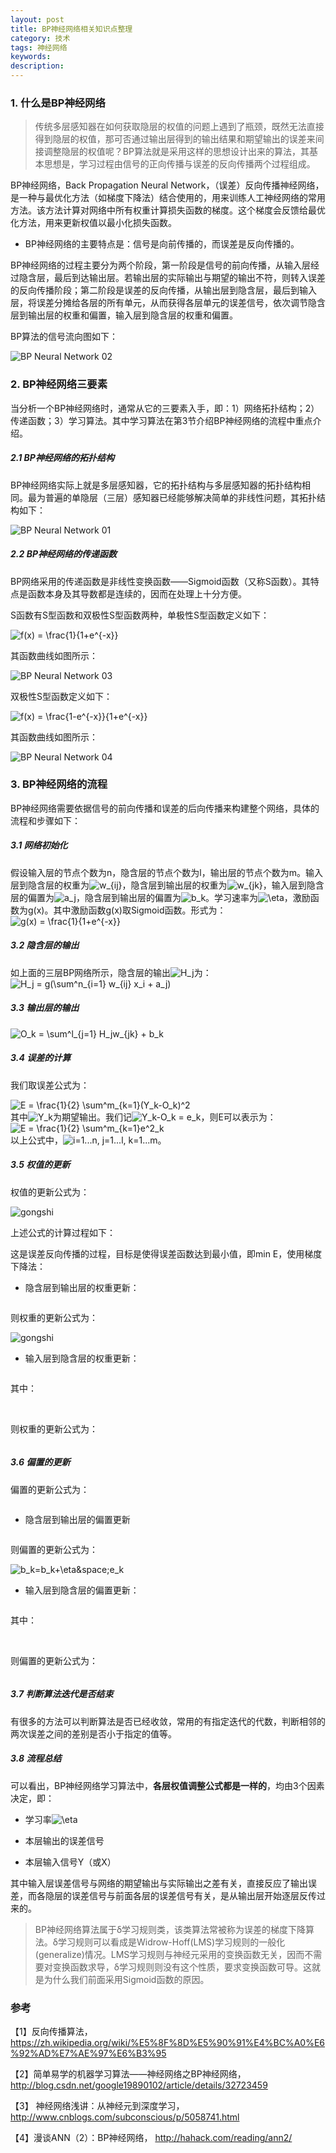 ```yaml
---
layout: post
title: BP神经网络相关知识点整理
category: 技术
tags: 神经网络
keywords:
description:
---
```


### 1. 什么是BP神经网络

>传统多层感知器在如何获取隐层的权值的问题上遇到了瓶颈，既然无法直接得到隐层的权值，那可否通过输出层得到的输出结果和期望输出的误差来间接调整隐层的权值呢？BP算法就是采用这样的思想设计出来的算法，其基本思想是，学习过程由信号的正向传播与误差的反向传播两个过程组成。

BP神经网络，Back Propagation Neural Network，（误差）反向传播神经网络，是一种与最优化方法（如梯度下降法）结合使用的，用来训练人工神经网络的常用方法。该方法计算对网络中所有权重计算损失函数的梯度。这个梯度会反馈给最优化方法，用来更新权值以最小化损失函数。

* BP神经网络的主要特点是：信号是向前传播的，而误差是反向传播的。

BP神经网络的过程主要分为两个阶段，第一阶段是信号的前向传播，从输入层经过隐含层，最后到达输出层。若输出层的实际输出与期望的输出不符，则转入误差的反向传播阶段；第二阶段是误差的反向传播，从输出层到隐含层，最后到输入层，将误差分摊给各层的所有单元，从而获得各层单元的误差信号，依次调节隐含层到输出层的权重和偏置，输入层到隐含层的权重和偏置。

BP算法的信号流向图如下：

![BP Neural Network 02]({{site.CDN_PATH}}/public/image/20170320-Back-Propagation-Neural-Network02.png)

### 2. BP神经网络三要素

当分析一个BP神经网络时，通常从它的三要素入手，即：1）网络拓扑结构；2）传递函数；3）学习算法。其中学习算法在第3节介绍BP神经网络的流程中重点介绍。

##### 2.1 BP神经网络的拓扑结构

BP神经网络实际上就是多层感知器，它的拓扑结构与多层感知器的拓扑结构相同。最为普遍的单隐层（三层）感知器已经能够解决简单的非线性问题，其拓扑结构如下：

![BP Neural Network 01]({{site.CDN_PATH}}/public/image/20170320-Back-Propagation-Neural-Network01.png)

##### 2.2 BP神经网络的传递函数

BP网络采用的传递函数是非线性变换函数——Sigmoid函数（又称S函数）。其特点是函数本身及其导数都是连续的，因而在处理上十分方便。

S函数有S型函数和双极性S型函数两种，单极性S型函数定义如下：

<img src="http://latex.codecogs.com/gif.latex?f(x) = \frac{1}{1+e^{-x}}" title="f(x) = \frac{1}{1+e^{-x}}" />

其函数曲线如图所示：

![BP Neural Network 03]({{site.CDN_PATH}}/public/image/20170320-Back-Propagation-Neural-Network03.png)

双极性S型函数定义如下：

<img src="http://latex.codecogs.com/gif.latex?f(x) = \frac{1-e^{-x}}{1+e^{-x}}" title="f(x) = \frac{1-e^{-x}}{1+e^{-x}}" />

其函数曲线如图所示：

![BP Neural Network 04]({{site.CDN_PATH}}/public/image/20170320-Back-Propagation-Neural-Network04.png)

### 3. BP神经网络的流程

BP神经网络需要依据信号的前向传播和误差的后向传播来构建整个网络，具体的流程和步骤如下：

##### 3.1 网络初始化

<div>假设输入层的节点个数为n，隐含层的节点个数为l，输出层的节点个数为m。输入层到隐含层的权重为<img src="http://latex.codecogs.com/gif.latex?w_{ij}" title="w_{ij}" />，隐含层到输出层的权重为<img src="http://latex.codecogs.com/gif.latex?w_{jk}" title="w_{jk}" />，输入层到隐含层的偏置为<img src="http://latex.codecogs.com/gif.latex?a_j" title="a_j" />，隐含层到输出层的偏置为<img src="http://latex.codecogs.com/gif.latex?b_k" title="b_k" />。学习速率为<img src="http://latex.codecogs.com/gif.latex?\eta" title="\eta" />，激励函数为g(x)。其中激励函数g(x)取Sigmoid函数。形式为：

<img src="http://latex.codecogs.com/gif.latex?g(x) = \frac{1}{1+e^{-x}}" title="g(x) = \frac{1}{1+e^{-x}}" />


##### 3.2 隐含层的输出


<div>如上面的三层BP网络所示，隐含层的输出<img src="http://latex.codecogs.com/gif.latex?H_j" title="H_j" />为：

<img src="http://latex.codecogs.com/gif.latex?H_j = g(\sum^n_{i=1} w_{ij} x_i + a_j)" title="H_j = g(\sum^n_{i=1} w_{ij} x_i + a_j)" />


##### 3.3 输出层的输出


<img src="http://latex.codecogs.com/gif.latex?O_k = \sum^l_{j=1} H_jw_{jk} + b_k" title="O_k = \sum^l_{j=1} H_jw_{jk} + b_k" />


##### 3.4 误差的计算


我们取误差公式为：

<img src="http://latex.codecogs.com/gif.latex?E = \frac{1}{2} \sum^m_{k=1}(Y_k-O_k)^2" title="E = \frac{1}{2} \sum^m_{k=1}(Y_k-O_k)^2" />

<div>其中<img src="http://latex.codecogs.com/gif.latex?Y_k" title="Y_k" />为期望输出。我们记<img src="http://latex.codecogs.com/gif.latex?Y_k-O_k = e_k" title="Y_k-O_k = e_k" />，则E可以表示为：</div>

<img src="http://latex.codecogs.com/gif.latex?E = \frac{1}{2} \sum^m_{k=1}e^2_k" title="E = \frac{1}{2} \sum^m_{k=1}e^2_k" />

<div>以上公式中，<img src="http://latex.codecogs.com/gif.latex?i=1...n, j=1...l, k=1...m" title="i=1...n, j=1...l, k=1...m" />。</div>


##### 3.5 权值的更新


权值的更新公式为：

<img src="http://latex.codecogs.com/gif.latex?\left\{\begin{matrix}&space;\omega&space;_{ij}=\omega&space;_{ij}+\eta&space;H_j\left&space;(&space;1-H_j&space;\right&space;)x_i\sum_{k=1}^{m}\omega&space;_{jk}e_k\\&space;\omega&space;_{jk}=\omega&space;_{jk}+\eta&space;H_je_k&space;\end{matrix}\right." title="gongshi" />

上述公式的计算过程如下：

这是误差反向传播的过程，目标是使得误差函数达到最小值，即min E，使用梯度下降法：

* 隐含层到输出层的权重更新：

<img src="http://latex.codecogs.com/gif.latex?\frac{\partial&space;E}{\partial&space;w_{jk}}=\sum_{k=1}^{m}\left&space;(&space;Y_k-O_k&space;\right&space;)\left&space;(&space;-\frac{\partial&space;O_k}{\partial&space;w_{jk}}&space;\right&space;)=\left&space;(&space;Y_k-O_k&space;\right&space;)\left&space;(&space;-H_j&space;\right&space;)=-e_kH_j" title="">

则权重的更新公式为：

<img src="http://latex.codecogs.com/gif.latex?w_{jk}=w_{jk}+\eta&space;H_je_k" title="gongshi">

* 输入层到隐含层的权重更新：

<img src="http://latex.codecogs.com/gif.latex?\frac{\partial&space;E}{\partial&space;w_{ij}}=\frac{\partial&space;E}{\partial&space;H_j}\cdot&space;\frac{\partial&space;H_j}{\partial&space;\omega&space;_{ij}}" title="">

其中：

<img src="http://latex.codecogs.com/gif.latex?\begin{matrix}&space;\frac{\partial&space;E}{\partial&space;H_j}=\left&space;(&space;Y_1-O_1&space;\right&space;)\left&space;(&space;-\frac{\partial&space;O_1}{\partial&space;H_j}&space;\right&space;)+\cdots&space;+\left&space;(&space;Y_m-O_m&space;\right&space;)\left&space;(&space;-\frac{\partial&space;O_m}{\partial&space;H_j}&space;\right&space;)\\&space;=-\left&space;(&space;Y_1-O_1&space;\right&space;)\omega&space;_{j1}-\cdots-\left&space;(&space;Y_m-O_m&space;\right&space;)\omega&space;_{jm}\\&space;=-\sum_{k=1}^{m}\left&space;(&space;Y_k-O_k&space;\right&space;)\omega&space;_{jk}=-\sum_{k=1}^{m}\omega&space;_{jk}e_k&space;\end{matrix}" title="">

<img src="http://latex.codecogs.com/gif.latex?\begin{matrix}&space;\frac{\partial&space;H_j}{\partial&space;\omega&space;_ij}=\frac{\partial&space;g\left&space;(&space;\sum_{i=1}^{n}\omega&space;_{ij}x_i+a_j&space;\right&space;)}{\partial&space;\omega&space;_ij}\\&space;=g\left&space;(&space;\sum_{i=1}^{n}\omega&space;_{ij}x_i+a_j&space;\right&space;)\cdot&space;\left&space;[&space;1-g\left&space;(&space;\sum_{i=1}^{n}\omega&space;_{ij}x_i+a_j&space;\right&space;)&space;\right&space;]\cdot&space;\frac{\partial&space;\left&space;(&space;\sum_{i=1}^{n}\omega&space;_{ij}x_i+a_j&space;\right&space;)}{\partial&space;\omega&space;_ij}\\&space;=H_j\left&space;(&space;1-H_j&space;\right&space;)x_i&space;\end{matrix}" title="">

则权重的更新公式为：

<img src="http://latex.codecogs.com/gif.latex?\omega&space;_{ij}=\omega&space;_{ij}+\eta&space;H_j\left&space;(&space;1-H_j&space;\right&space;)x_i\sum_{k=1}^{m}\omega&space;_{jk}e_k" title="">


##### 3.6 偏置的更新


偏置的更新公式为：

<img src="http://latex.codecogs.com/gif.latex?\left\{\begin{matrix}&space;a_j=a_j+\eta&space;H_j\left&space;(&space;1-H_j&space;\right&space;)\sum_{k=1}^{m}\omega&space;_{jk}e_k\\&space;b_k=b_k+\eta&space;e_k&space;\end{matrix}\right." title="" >

* 隐含层到输出层的偏置更新

<img src="http://latex.codecogs.com/gif.latex?\frac{\partial&space;E}{\partial&space;b_k}=\left&space;(&space;Y_k-O_k&space;\right&space;)\left&space;(&space;-\frac{\partial&space;O_k}{\partial&space;b_k}&space;\right&space;)=-e_k" title="">

则偏置的更新公式为：

<img src="http://latex.codecogs.com/gif.latex?b_k=b_k+\eta&space;e_k" title="b_k=b_k+\eta&space;e_k">

* 输入层到隐含层的偏置更新：

<img src="http://latex.codecogs.com/gif.latex?\frac{\partial&space;E}{\partial&space;a_j}=\frac{\partial&space;E}{\partial&space;H_j}\cdot&space;\frac{\partial&space;H_j}{\partial&space;a_j}" title="">

其中：

<img src="http://latex.codecogs.com/gif.latex?\begin{matrix}&space;\frac{\partial&space;H_j}{\partial&space;a_j}=\frac{\partial&space;g\left&space;(&space;\sum_{i=1}^{n}\omega&space;_{ij}x_i+a_j&space;\right&space;)}{\partial&space;a_j}\\&space;=g\left&space;(&space;\sum_{i=1}^{n}\omega&space;_{ij}x_i+a_j&space;\right&space;)\cdot&space;\left&space;[&space;1-g\left&space;(&space;\sum_{i=1}^{n}\omega&space;_{ij}x_i+a_j&space;\right&space;)&space;\right&space;]\cdot&space;\frac{\partial&space;\left&space;(&space;\sum_{i=1}^{n}\omega&space;_{ij}x_i+a_j&space;\right&space;)}{\partial&space;a_j}\\&space;=H_j\left&space;(&space;1-H_j&space;\right&space;)&space;\end{matrix}" title="">

<img src="http://latex.codecogs.com/gif.latex?\begin{matrix}&space;\frac{\partial&space;E}{\partial&space;H_j}=\left&space;(&space;Y_1-O_1&space;\right&space;)\left&space;(&space;-\frac{\partial&space;O_1}{\partial&space;H_j}&space;\right&space;)+\cdots&space;+\left&space;(&space;Y_m-O_m&space;\right&space;)\left&space;(&space;-\frac{\partial&space;O_m}{\partial&space;H_j}&space;\right&space;)\\&space;=-\left&space;(&space;Y_1-O_1&space;\right&space;)\omega&space;_{j1}-\cdots-\left&space;(&space;Y_m-O_m&space;\right&space;)\omega&space;_{jm}\\&space;=-\sum_{k=1}^{m}\left&space;(&space;Y_k-O_k&space;\right&space;)\omega&space;_{jk}=-\sum_{k=1}^{m}\omega&space;_{jk}e_k&space;\end{matrix}" title="">

则偏置的更新公式为：

<img src="http://latex.codecogs.com/gif.latex?a_k=a_k+\eta&space;H_j\left&space;(&space;1-H_j&space;\right&space;)\sum_{k=1}^{m}\omega&space;_{jk}e_k" title="">


##### 3.7 判断算法迭代是否结束


有很多的方法可以判断算法是否已经收敛，常用的有指定迭代的代数，判断相邻的两次误差之间的差别是否小于指定的值等。


##### 3.8 流程总结


可以看出，BP神经网络学习算法中，<b>各层权值调整公式都是一样的</b>，均由3个因素决定，即：

* <div>学习率<img src="http://latex.codecogs.com/gif.latex?\eta" title="\eta" />

* 本层输出的误差信号

* 本层输入信号Y（或X）

其中输入层误差信号与网络的期望输出与实际输出之差有关，直接反应了输出误差，而各隐层的误差信号与前面各层的误差信号有关，是从输出层开始逐层反传过来的。


>BP神经网络算法属于δ学习规则类，该类算法常被称为误差的梯度下降算法。δ学习规则可以看成是Widrow-Hoff(LMS)学习规则的一般化(generalize)情况。LMS学习规则与神经元采用的变换函数无关，因而不需要对变换函数求导，δ学习规则则没有这个性质，要求变换函数可导。这就是为什么我们前面采用Sigmoid函数的原因。


###  参考

【1】反向传播算法，https://zh.wikipedia.org/wiki/%E5%8F%8D%E5%90%91%E4%BC%A0%E6%92%AD%E7%AE%97%E6%B3%95
 
【2】简单易学的机器学习算法——神经网络之BP神经网络，http://blog.csdn.net/google19890102/article/details/32723459

【3】 神经网络浅讲：从神经元到深度学习，http://www.cnblogs.com/subconscious/p/5058741.html

【4】漫谈ANN（2）：BP神经网络， http://hahack.com/reading/ann2/